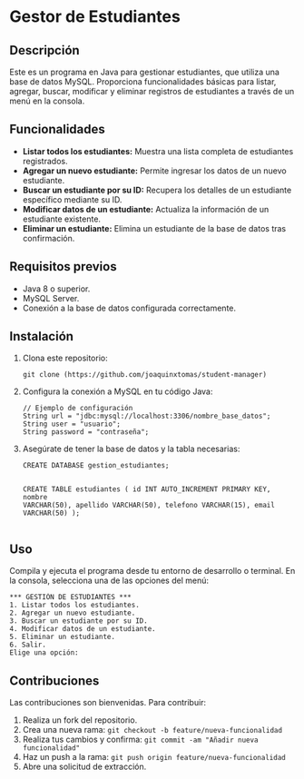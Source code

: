 <h1>Gestor de Estudiantes</h1>

<h2>Descripción</h2>
<p>Este es un programa en Java para gestionar estudiantes, que utiliza una base de datos MySQL. Proporciona funcionalidades básicas para listar, agregar, buscar, modificar y eliminar registros de estudiantes a través de un menú en la consola.</p>

<h2>Funcionalidades</h2>
<ul>
        <li><strong>Listar todos los estudiantes:</strong> Muestra una lista completa de estudiantes registrados.</li>
        <li><strong>Agregar un nuevo estudiante:</strong> Permite ingresar los datos de un nuevo estudiante.</li>
        <li><strong>Buscar un estudiante por su ID:</strong> Recupera los detalles de un estudiante específico mediante su ID.</li>
        <li><strong>Modificar datos de un estudiante:</strong> Actualiza la información de un estudiante existente.</li>
        <li><strong>Eliminar un estudiante:</strong> Elimina un estudiante de la base de datos tras confirmación.</li>
</ul>

<h2>Requisitos previos</h2>
<ul>
        <li>Java 8 o superior.</li>
        <li>MySQL Server.</li>
        <li>Conexión a la base de datos configurada correctamente.</li>
</ul>

<h2>Instalación</h2>
<ol>
        <li>Clona este repositorio:
            <pre><code>git clone (https://github.com/joaquinxtomas/student-manager)</code></pre>
        </li>
        <li>Configura la conexión a MySQL en tu código Java:
            <pre><code>// Ejemplo de configuración
String url = "jdbc:mysql://localhost:3306/nombre_base_datos";
String user = "usuario";
String password = "contraseña";</code></pre>
        </li>
        <li>Asegúrate de tener la base de datos y la tabla necesarias:
            <pre><code>CREATE DATABASE gestion_estudiantes;

CREATE TABLE estudiantes (
    id INT AUTO_INCREMENT PRIMARY KEY,
    nombre VARCHAR(50),
    apellido VARCHAR(50),
    telefono VARCHAR(15),
    email VARCHAR(50)
);</code></pre>
        </li>
    </ol>

<h2>Uso</h2>
<p>Compila y ejecuta el programa desde tu entorno de desarrollo o terminal. En la consola, selecciona una de las opciones del menú:</p>
<pre><code>*** GESTIÓN DE ESTUDIANTES ***
1. Listar todos los estudiantes.
2. Agregar un nuevo estudiante.
3. Buscar un estudiante por su ID.
4. Modificar datos de un estudiante.
5. Eliminar un estudiante.
6. Salir.
Elige una opción:</code></pre>

<h2>Contribuciones</h2>
<p>Las contribuciones son bienvenidas. Para contribuir:</p>
<ol>
        <li>Realiza un fork del repositorio.</li>
        <li>Crea una nueva rama: <code>git checkout -b feature/nueva-funcionalidad</code></li>
        <li>Realiza tus cambios y confirma: <code>git commit -am "Añadir nueva funcionalidad"</code></li>
        <li>Haz un push a la rama: <code>git push origin feature/nueva-funcionalidad</code></li>
        <li>Abre una solicitud de extracción.</li>
</ol>


